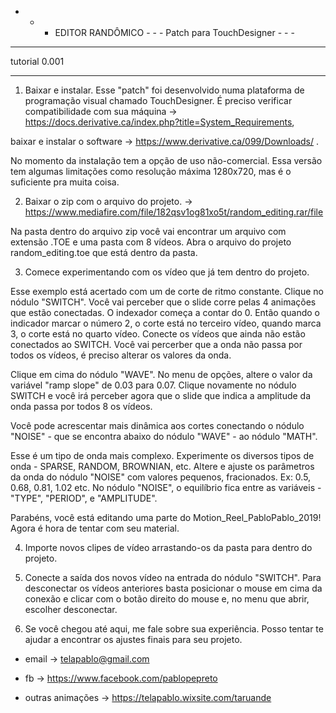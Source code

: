 - - - EDITOR RANDÔMICO - - -
Patch para TouchDesigner - - -
________________________

tutorial 0.001
______________


1. Baixar e instalar. 
Esse "patch" foi desenvolvido numa plataforma de programação visual chamado TouchDesigner. É preciso verificar compatibilidade com sua máquina ->   https://docs.derivative.ca/index.php?title=System_Requirements, 

baixar e instalar o software -> https://www.derivative.ca/099/Downloads/ .

No momento da instalação tem a opção de uso não-comercial. Essa versão tem algumas limitações como resolução máxima 1280x720, mas é o suficiente pra muita coisa. 


2. Baixar o zip com o arquivo do projeto. -> https://www.mediafire.com/file/182qsv1og81xo5t/random_editing.rar/file

 Na pasta dentro do arquivo zip você vai encontrar um arquivo com extensão .TOE e uma pasta com 8 vídeos. Abra o arquivo do projeto random_editing.toe que está dentro da pasta. 


3. Comece experimentando com os vídeo que já tem dentro do projeto. 

Esse exemplo está acertado com um de corte de ritmo constante. Clique no nódulo "SWITCH". Você vai perceber que o slide corre pelas 4 animações que estão conectadas. O indexador começa a contar do 0. Então quando o indicador marcar o número 2, o corte está no terceiro vídeo, quando marca 3, o corte está no quarto vídeo. Conecte os vídeos que ainda não estão conectados ao SWITCH. Você vai percerber que a onda não passa por todos os vídeos, é preciso alterar os valores da onda.

Clique em cima do nódulo "WAVE". No menu de opções, altere o valor da variável "ramp slope" de 0.03 para 0.07. Clique novamente no nódulo SWITCH e você irá perceber agora que o slide que indica a amplitude da onda passa por todos 8 os vídeos.

Você pode acrescentar mais dinâmica aos cortes conectando o nódulo "NOISE" - que se encontra abaixo do nódulo "WAVE" - ao nódulo "MATH". 

Esse é um tipo de onda mais complexo. Experimente os diversos tipos de onda - SPARSE, RANDOM, BROWNIAN, etc. Altere e ajuste os parâmetros da onda do nódulo "NOISE" com valores pequenos, fracionados. Ex: 0.5, 0.68, 0.81, 1.02 etc. No nódulo "NOISE", o equilíbrio fica entre as variáveis - "TYPE", "PERIOD", e "AMPLITUDE".

Parabéns, você está editando uma parte do Motion_Reel_PabloPablo_2019! Agora é hora de tentar com seu material.


4. Importe novos clipes de vídeo arrastando-os da pasta para dentro do projeto.


5. Conecte a saída dos novos vídeo na entrada do nódulo "SWITCH". Para desconectar os vídeos anteriores basta posicionar o mouse em cima da conexão e clicar com o botão direito do mouse e, no menu que abrir, escolher desconectar. 


6. Se você chegou até aqui, me fale sobre sua experiência. Posso tentar te ajudar a encontrar os ajustes finais para seu projeto.


+ email -> telapablo@gmail.com

+ fb -> https://www.facebook.com/pablopepreto

+ outras animações -> https://telapablo.wixsite.com/taruande
